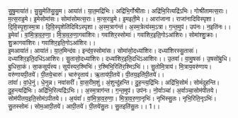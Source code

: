 

  
सु॒षु॒माया॑तं। सु॒सु॒मेति॑सु॒सु॒म। आया॑तं। या॒त॒मद्रि॑भिः। अद्रि॑भि॒र्गोश्री॑ताः। अद्रि॑भि॒रित्यद्रि॑ऽभिः। गोश्री॑तामत्स॒राः। म॒त्स॒राइ॒मे। इ॒मेसोमा॑सः। सोमा॑सोमत्स॒राः। म॒त्स॒राइ॒मे। इ॒मइती॒मे।। आरा॑जाना। राजा॑नादिविस्पृशा। दि॒वि॒स्पृ॒शा॒स्म॒त्रा। दि॒वि॒स्पृ॒शेति॑दिविऽस्पृशा। अ॒स्म॒त्राग॑न्तं। अ॒स्म॒त्रेत्य॑स्म॒ऽत्रा। ग॒न्त॒मुप॑। उप॑नः। न॒इति॑नः।। इ॒मेवां॑। वां॒मि॒त्रा॒व॒रु॒णा॒। मि॒त्रा॒व॒रु॒णा॒गवा॑शिरः। गवा॑शिर॒स्सोमाः॑। गवा॑शिर॒इति॒गोऽआ॑शिरः। सोमा॑श्शु॒क्राः। शु॒क्रागवा॑शिरः। गवा॑शिर॒इति॒गोऽआ॑शिरः।।  
इ॒मआया॑तं। आया॑तं। या॒त॒मिन्द॑वः। इन्द॑व॒स्सोमा॑सः। सोमा॑सो॒दध्या॑शिरः। दध्या॑शिरस्सु॒तासः॑। दध्या॑शिर॒इति॒दधि॑ऽआशिरः। सु॒तासो॒दध्या॑शिरः। दध्या॑शिर॒इति॒दधि॑ऽआशिरः।। उ॒तवां॑। वा॒मु॒षसः॑। उ॒षसो॑बु॒धि। बु॒धिसा॒कं। सा॒कसूर्य॑स्य। सूर्य॑स्यर॒श्मिभिः॑। र॒श्मिभि॒रिति॑र॒श्मिऽभिः॑।। सु॒तोमि॒त्राय॑। मि॒त्राय॒वरु॑णाय। वरु॑णायपी॒तये॑। पी॒तये॒चारुः॑। चारु॑रृ॒ताय॑। ऋ॒ताय॑पी॒तये॑। पी॒तय॒इति॑पी॒तये॑।।  
तांवां॑। वां॒धे॒नुं। धे॒नुन्न। नवा॑सरीं। वा॒स॒रीम॒शुं। अं॒शुन्दु॑हन्ति। दु॒ह॒न्त्य॒द्रि॑भिः। अद्रि॑भि॒सोमं॑। सोमं॑दुहन्ति। दु॒ह॒न्त्यद्रि॑भिः। अद्रि॑भि॒रित्यद्रि॑ऽभिः।। अ॒स्म॒त्राग॑न्त। ग॒न्त॒मुप॑। उप॑नः। नो॒र्वाञ्चा॑। अ॒र्वाञ्चा॒सोम॑पीतये। सोम॑पीतय॒इति॒सोम॑ऽपीतये।। अ॒यंवां॑। वां॒मि॒त्रा॒व॒रु॒णा॒। मि॒त्रा॒व॒रु॒णा॒नृभिः॑। नृभि॑स्सु॒तः। नृभि॒रिति॒नृऽभिः॑। सु॒तस्सोमः॑। सोम॒आपी॒तये॑। आपी॒तये॑। पी॒तये॑सु॒तः। सु॒तइति॑सु॒तः।। 1।।  
